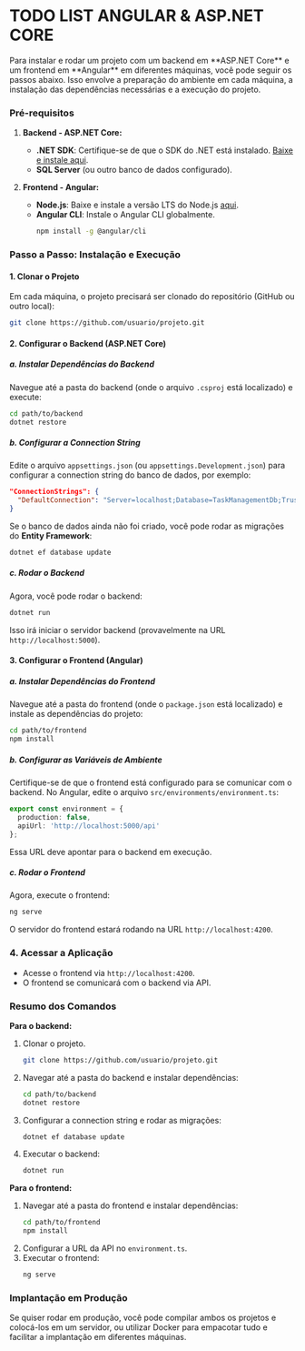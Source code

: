 <h1>TODO LIST ANGULAR & ASP.NET CORE</h1>
Para instalar e rodar um projeto com um backend em **ASP.NET Core** e um frontend em **Angular** em diferentes máquinas, você pode seguir os passos abaixo. Isso envolve a preparação do ambiente em cada máquina, a instalação das dependências necessárias e a execução do projeto.

### Pré-requisitos
1. **Backend - ASP.NET Core:**
   - **.NET SDK**: Certifique-se de que o SDK do .NET está instalado. [Baixe e instale aqui](https://dotnet.microsoft.com/en-us/download).
   - **SQL Server** (ou outro banco de dados configurado).

2. **Frontend - Angular:**
   - **Node.js**: Baixe e instale a versão LTS do Node.js [aqui](https://nodejs.org/).
   - **Angular CLI**: Instale o Angular CLI globalmente.
     ```bash
     npm install -g @angular/cli
     ```

### Passo a Passo: Instalação e Execução

#### 1. Clonar o Projeto

Em cada máquina, o projeto precisará ser clonado do repositório (GitHub ou outro local):

```bash
git clone https://github.com/usuario/projeto.git
```

#### 2. Configurar o **Backend** (ASP.NET Core)

##### a. Instalar Dependências do Backend

Navegue até a pasta do backend (onde o arquivo `.csproj` está localizado) e execute:

```bash
cd path/to/backend
dotnet restore
```

##### b. Configurar a Connection String

Edite o arquivo `appsettings.json` (ou `appsettings.Development.json`) para configurar a connection string do banco de dados, por exemplo:

```json
"ConnectionStrings": {
  "DefaultConnection": "Server=localhost;Database=TaskManagementDb;Trusted_Connection=True;"
}
```

Se o banco de dados ainda não foi criado, você pode rodar as migrações do **Entity Framework**:

```bash
dotnet ef database update
```

##### c. Rodar o Backend

Agora, você pode rodar o backend:

```bash
dotnet run
```

Isso irá iniciar o servidor backend (provavelmente na URL `http://localhost:5000`).

#### 3. Configurar o **Frontend** (Angular)

##### a. Instalar Dependências do Frontend

Navegue até a pasta do frontend (onde o `package.json` está localizado) e instale as dependências do projeto:

```bash
cd path/to/frontend
npm install
```

##### b. Configurar as Variáveis de Ambiente

Certifique-se de que o frontend está configurado para se comunicar com o backend. No Angular, edite o arquivo `src/environments/environment.ts`:

```typescript
export const environment = {
  production: false,
  apiUrl: 'http://localhost:5000/api'
};
```

Essa URL deve apontar para o backend em execução.

##### c. Rodar o Frontend

Agora, execute o frontend:

```bash
ng serve
```

O servidor do frontend estará rodando na URL `http://localhost:4200`.

### 4. Acessar a Aplicação

- Acesse o frontend via `http://localhost:4200`.
- O frontend se comunicará com o backend via API.

### Resumo dos Comandos

**Para o backend:**
1. Clonar o projeto.
   ```bash
   git clone https://github.com/usuario/projeto.git
   ```
2. Navegar até a pasta do backend e instalar dependências:
   ```bash
   cd path/to/backend
   dotnet restore
   ```
3. Configurar a connection string e rodar as migrações:
   ```bash
   dotnet ef database update
   ```
4. Executar o backend:
   ```bash
   dotnet run
   ```

**Para o frontend:**
1. Navegar até a pasta do frontend e instalar dependências:
   ```bash
   cd path/to/frontend
   npm install
   ```
2. Configurar a URL da API no `environment.ts`.
3. Executar o frontend:
   ```bash
   ng serve
   ```

### Implantação em Produção

Se quiser rodar em produção, você pode compilar ambos os projetos e colocá-los em um servidor, ou utilizar Docker para empacotar tudo e facilitar a implantação em diferentes máquinas.


